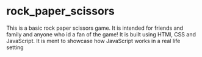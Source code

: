 # rock_paper_scissors

This is a basic rock paper scissors game. It is intended for friends and family and anyone who id a fan of the game! It is built using HTMl, CSS and JavaScript. It is ment to showcase how JavaScript works in a real life setting

